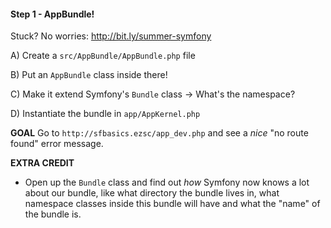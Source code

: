 #### Step 1 - AppBundle!
Stuck? No worries: http://bit.ly/summer-symfony

A) Create a `src/AppBundle/AppBundle.php` file

B) Put an `AppBundle` class inside there!

C) Make it extend Symfony's `Bundle` class
    -> What's the namespace?

D) Instantiate the bundle in `app/AppKernel.php`

**GOAL**
Go to `http://sfbasics.ezsc/app_dev.php` and see a *nice*
"no route found" error message.

**EXTRA CREDIT**

* Open up the `Bundle` class and find out *how* Symfony now
knows a lot about our bundle, like what directory the bundle
lives in, what namespace classes inside this bundle will have
and what the "name" of the bundle is.
